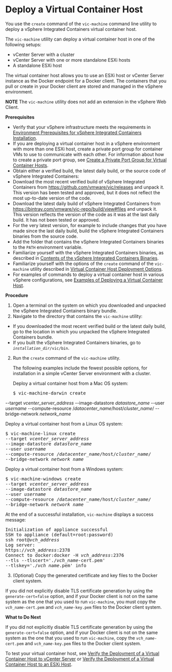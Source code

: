 # Deploy a Virtual Container Host

You use the `create` command of the `vic-machine` command line utility to deploy a vSphere Integrated Containers virtual container host. 

The `vic-machine` utility can deploy a virtual container host in one of the following setups: 
* vCenter Server with a cluster
* vCenter Server with one or more standalone ESXi hosts
* A standalone ESXi host

The virtual container host allows you to use an ESXi host or vCenter Server instance as the Docker endpoint for a Docker client. The containers that you pull or create in your Docker client are stored and managed in the vSphere environment.

**NOTE** The `vic-machine` utility does not add an extension in the vSphere Web Client. 

**Prerequisites**

* Verify that your vSphere infrastructure meets the requirements in [Environment Prerequisites for vSphere Integrated Containers Installation](vic_installation_prereqs.md).
* If you are deploying a virtual container host in a vSphere environment with more than one ESXi host, create a private port group for container VMs to use to communicate with each other. For information about how to create a private port group, see [Create a Private Port Group for Virtual Container Hosts](create_a_private_port_group_for_vch.md).
* Obtain either a verified build, the latest daily build, or the source code of vSphere Integrated Containers: 
 * Download the most recent verified build of vSphere Integrated Containers from https://github.com/vmware/vic/releases and unpack it. This version has been tested and approved, but it does not reflect the most up-to-date version of the code.
 * Download the latest daily build of vSphere Integrated Containers from https://bintray.com/vmware/vic-repo/build/view#files and unpack it. This version reflects the version of the code as it was at the last daily build. It has not been tested or approved.
 * For the very latest version, for example to include changes that you have made since the last daily build, build the vSphere Integrated Containers binaries from the source code.
* Add the folder that contains the vSphere Integrated Containers binaries to the `PATH` environment variable. 
* Familiarize yourself with the vSphere Integrated Containers binaries, as described in [Contents of the vSphere Integrated Containers Binaries](contents_of_vic_binaries.md). 
* Familiarize yourself with the options of the `create` command of the `vic-machine` utility described in [Virtual Container Host Deployment Options](vch_installer_options.md).
* For examples of commands to deploy a virtual container host in various vSphere configurations, see [Examples of Deploying a Virtual Container Host](vch_installer_examples.md).
 

**Procedure**

1. Open a terminal on the system on which you downloaded and unpacked the vSphere Integrated Containers binary bundle.
2. Navigate to the directory that contains the `vic-machine` utility:
 * If you downloaded the most recent verified build or the latest daily build, go to the location in which you unpacked the vSphere Integrated Containers bundle.
 * If you built the vSphere Integrated Containers binaries, go to <code><i>installation_dir</i>/vic/bin</code>.
2. Run the `create` command of the `vic-machine` utility. 

   The following examples include the fewest possible options, for installation in a simple vCenter Server environment with a cluster.

   Deploy a virtual container host from a Mac OS system:

   <pre>$ vic-machine-darwin create
--target <i>vcenter_server_address</i>
--image-datastore <i>datastore_name</i> 
--user <i>username</i>
--compute-resource /<i>datacenter_name</i>/host/<i>cluster_name</i>/
--bridge-network <i>network_name</i></pre>  

   Deploy a virtual container host from a Linux OS system:

   <pre>$ vic-machine-linux create
--target <i>vcenter_server_address</i>
--image-datastore <i>datastore_name</i> 
--user <i>username</i>
--compute-resource /<i>datacenter_name</i>/host/<i>cluster_name</i>/
--bridge-network <i>network_name</i></pre> 

   Deploy a virtual container host from a Windows system:

   <pre>$ vic-machine-windows create
--target <i>vcenter_server_address</i>
--image-datastore <i>datastore_name</i> 
--user <i>username</i>
--compute-resource /<i>datacenter_name</i>/host/<i>cluster_name</i>/
--bridge-network <i>network_name</i></pre> 

   At the end of a successful installation, `vic-machine` displays a success message:
   
   <pre>Initialization of appliance successful
SSH to appliance (default=root:password)
ssh root@<i>vch_address</i>
Log server:
https://<i>vch_address</i>:2378
Connect to docker:docker -H <i>vch_address</i>:2376 
--tls --tlscert='./<i>vch_name</i>-cert.pem' 
--tlskey='./<i>vch_name</i>.pem' info</pre>

3. (Optional) Copy the generated certificate and key files to the Docker client system.

  If you did not explicitly disable TLS certificate generation by using the `generate-cert=false` option, and if your Docker client is not on the same system as the one that you used to run `vic-machine`, you must copy the <code><i>vch_name</i>-cert.pem</code> and <code><i>vch_name</i>-key.pem</code> files to the Docker client system.

**What to Do Next**

If you did not explicitly disable TLS certificate generation by using the `generate-cert=false` option, and if your Docker client is not on the same system as the one that you used to run `vic-machine`, copy the <code><i>vch_name</i>-cert.pem</code> and <code><i>vch_name</i>-key.pem</code> files to the Docker client system. 

To test your virtual container host, see [Verify the Deployment of a Virtual Container Host to vCenter Server](verify_vch_deployment.md) or [Verify the Deployment of a Virtual Container Host to an ESXi Host](verify_vch_deployment_esx.md).
    
    